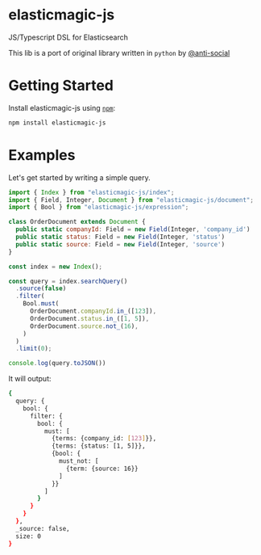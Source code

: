 elasticmagic-js
===============

JS/Typescript DSL for Elasticsearch

This lib is a port of original library written in `python` by [@anti-social]( https://github.com/anti-social/elasticmagic )

# Getting Started

Install elasticmagic-js using [`npm`](https://www.npmjs.com/):

```bash
npm install elasticmagic-js
```

# Examples

Let's get started by writing a simple query.

```javascript
import { Index } from "elasticmagic-js/index";
import { Field, Integer, Document } from "elasticmagic-js/document";
import { Bool } from "elasticmagic-js/expression";

class OrderDocument extends Document {
  public static companyId: Field = new Field(Integer, 'company_id')
  public static status: Field = new Field(Integer, 'status')
  public static source: Field = new Field(Integer, 'source')
}

const index = new Index();

const query = index.searchQuery()
  .source(false)
  .filter(
    Bool.must(
      OrderDocument.companyId.in_([123]),
      OrderDocument.status.in_([1, 5]),
      OrderDocument.source.not_(16),
    )
  )
  .limit(0);

console.log(query.toJSON())
```

It will output:

```bash
{
  query: {
    bool: {
      filter: {
        bool: {
          must: [
            {terms: {company_id: [123]}},
            {terms: {status: [1, 5]}},
            {bool: {
              must_not: [
                {term: {source: 16}}
              ]
            }}
          ]
        }
      }
    }
  },
  _source: false,
  size: 0
}
```
